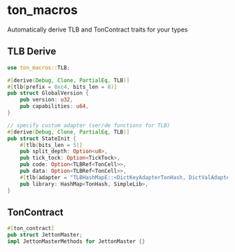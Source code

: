 # ton_macros

Automatically derive TLB and TonContract traits for your types

## TLB Derive

```rust
use ton_macros::TLB;

#[derive(Debug, Clone, PartialEq, TLB)]
#[tlb(prefix = 0xc4, bits_len = 8)]
pub struct GlobalVersion {
    pub version: u32,
    pub capabilities: u64,
}

// specify custom adapter (ser/de functions for TLB)
#[derive(Debug, Clone, PartialEq, TLB)]
pub struct StateInit {
    #[tlb(bits_len = 5)]
    pub split_depth: Option<u8>,
    pub tick_tock: Option<TickTock>,
    pub code: Option<TLBRef<TonCell>>,
    pub data: Option<TLBRef<TonCell>>,
    #[tlb(adapter = "TLBHashMapE::<DictKeyAdapterTonHash, DictValAdapterTLB<_>>::new(256)")]
    pub library: HashMap<TonHash, SimpleLib>,
}
```

## TonContract

```rust
#[ton_contract]
pub struct JettonMaster;
impl JettonMasterMethods for JettonMaster {}
```
